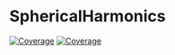 # SphericalHarmonics

[![Coverage](https://codecov.io/gh/meggart/SphericalHarmonics.jl/branch/main/graph/badge.svg)](https://codecov.io/gh/meggart/SphericalHarmonics.jl)
[![Coverage](https://coveralls.io/repos/github/meggart/SphericalHarmonics.jl/badge.svg?branch=main)](https://coveralls.io/github/meggart/SphericalHarmonics.jl?branch=main)

